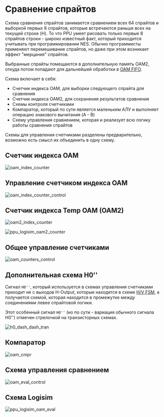 # Сравнение спрайтов

Схема сравнения спрайтов занимается сравнением всех 64 спрайтов и выборкой первых 8 спрайтов, которые встречаются раньше всех на текущей строке (H). То что PPU умеет рисовать только первые 8 спрайтов строки - широко известный факт, который приходится учитывать при программировании NES. Обычно программисты применяют перемешивание спрайтов, но даже при этом возникает эффект "мерцания" спрайтов.

Выбранные спрайты помещаются в дополнительную память OAM2, откуда потом попадают для дальнейшей обработки в [OAM FIFO](fifo.md).

Схема включает в себя:
- Счетчик индекса OAM, для выборки следующего спрайта для сравнения
- Счетчик индекса OAM2, для сохранения результатов сравнения
- Схемы контроля счетчиками
- Компаратор, который по сути является маленьким АЛУ и выполняет операцию знакового вычитания (A - B)
- Схему управления сравнением, которая и реализует всю логику работы сравнения спрайтов

Схемы для управления счетчиками разделены предварительно, возможно есть смысл их объединить в одну схему.

## Счетчик индекса OAM

![oam_index_counter](/BreakingNESWiki/imgstore/ppu/oam_index_counter.jpg)

## Управление счетчиком индекса OAM

![oam_index_counter_control](/BreakingNESWiki/imgstore/ppu/oam_index_counter_control.jpg)

## Счетчик индекса Temp OAM (OAM2)

![oam2_index_counter](/BreakingNESWiki/imgstore/ppu/oam2_index_counter.jpg)

![ppu_logisim_oam2_counter](/BreakingNESWiki/imgstore/ppu/ppu_logisim_oam2_counter.jpg)

## Общее управление счетчиками

![oam_counters_control](/BreakingNESWiki/imgstore/ppu/oam_counters_control.jpg)

## Дополнительная схема H0''

Сигнал `H0''`, который используется в схемах управления счетчиками приходит не с выходов H-Output, которые находятся в схеме [H/V FSM](hv_fsm.md), а получается схемой, которая находится в промежутке между соединениями левее спрайтовой логики.

Этот особенный сигнал `H0''` (но по сути - вариация обычного сигнала H0'') отмечен стрелочкой на транзисторных схемах.

![h0_dash_dash_tran](/BreakingNESWiki/imgstore/ppu/h0_dash_dash_tran.jpg)

## Компаратор

![oam_cmpr](/BreakingNESWiki/imgstore/ppu/oam_cmpr.jpg)

## Схема управления сравнением

![oam_eval_control](/BreakingNESWiki/imgstore/ppu/oam_eval_control.jpg)

## Схема Logisim

![ppu_logisim_oam_eval](/BreakingNESWiki/imgstore/ppu/ppu_logisim_oam_eval.jpg)
